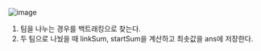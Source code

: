 ![image](https://user-images.githubusercontent.com/33195517/185019897-7228503b-8726-4a13-8221-6ca526d4c50c.png)

1. 팀을 나누는 경우를 백트래킹으로 찾는다.
2. 두 팀으로 나눴을 때 linkSum, startSum을 계산하고 최솟값을 ans에 저장한다.
